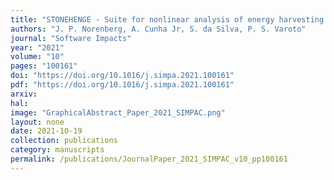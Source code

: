 ```yaml
---
title: "STONEHENGE - Suite for nonlinear analysis of energy harvesting systems"
authors: "J. P. Norenberg, A. Cunha Jr, S. da Silva, P. S. Varoto"
journal: "Software Impacts"
year: "2021"
volume: "10"
pages: "100161"
doi: "https://doi.org/10.1016/j.simpa.2021.100161"
pdf: "https://doi.org/10.1016/j.simpa.2021.100161"
arxiv: 
hal: 
image: "GraphicalAbstract_Paper_2021_SIMPAC.png"
layout: none
date: 2021-10-19
collection: publications
category: manuscripts
permalink: /publications/JournalPaper_2021_SIMPAC_v10_pp100161
---
```

